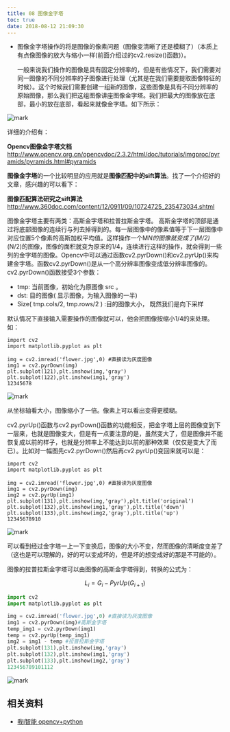 ```yaml
---
title: 08 图像金字塔
toc: true
date: 2018-08-12 21:09:30
---
```

- 图像金字塔操作的将是图像的像素问题（图像变清晰了还是模糊了）（本质上有点像图像的放大与缩小一样(前面介绍过的cv2.resize()函数)）。

  一般来说我们操作的图像是具有固定分辨率的，但是有些情况下，我们需要对同一图像的不同分辨率的子图像进行处理（尤其是在我们需要提取图像特征的时候）。这个时候我们需要创建一组新的图像，这些图像是具有不同分辨率的原始图像，那么我们把这组图像讲座图像金字塔。我们把最大的图像放在底部，最小的放在底部，看起来就像金字塔。如下所示：


![mark](http://pacdb2bfr.bkt.clouddn.com/blog/image/180812/h4bh7Bmfgg.png?imageslim)

  详细的介绍有：

  **Opencv图像金字塔文档**http://www.opencv.org.cn/opencvdoc/2.3.2/html/doc/tutorials/imgproc/pyramids/pyramids.html#pyramids

**图像金字塔**的一个比较明显的应用就是**图像匹配中的sift算法**。找了一个介绍好的文章，感兴趣的可以看下：

**图像匹配算法研究之sift算法**http://www.360doc.com/content/12/0911/09/10724725_235473034.shtml

图像金字塔主要有两类：高斯金字塔和拉普拉斯金字塔。
高斯金字塔的顶部是通过将底部图像的连续行与列去掉得到的。每一层图像中的像素值等于下一层图像中对应位置5个像素的高斯加权平均值。这样操作一个M*N的图像就变成了(M/2)*(N/2)的图像，图像的面积就变为原来的1/4，连续进行这样的操作，就会得到一些列的金字塔的图像。Opencv中可以通过函数cv2.pyrDown()和cv2.pyrUp()来构建金字塔。函数cv2.pyrDown()是从一个高分辨率图像变成低分辨率图像的。cv2.pyrDown()函数接受3个参数：

- tmp: 当前图像，初始化为原图像 src 。
- dst: 目的图像( 显示图像，为输入图像的一半)
- Size( tmp.cols/2, tmp.rows/2 ) :目的图像大小， 既然我们是向下采样

默认情况下直接输入需要操作的图像就可以，他会把图像按缩小1/4的来处理。如：

```
import cv2
import matplotlib.pyplot as plt

img = cv2.imread('flower.jpg',0) #直接读为灰度图像
img1 = cv2.pyrDown(img)
plt.subplot(121),plt.imshow(img,'gray')
plt.subplot(122),plt.imshow(img1,'gray')
12345678
```

![mark](http://pacdb2bfr.bkt.clouddn.com/blog/image/180812/4HbGfFcmh5.png?imageslim)

从坐标轴看大小，图像缩小了一倍。像素上可以看出变得更模糊。

cv2.pyrUp()函数与cv2.pyrDown()函数的功能相反，把金字塔上层的图像变到下一层来，也就是图像变大，但是有一点要注意的是，虽然变大了，但是图像并不能恢复成以前的样子，也就是分辨率上不能达到以前的那种效果（仅仅是变大了而已）。比如对一幅图先cv2.pyrDown()然后再cv2.pyrUp()变回来就可以是：

```
import cv2
import matplotlib.pyplot as plt

img = cv2.imread('flower.jpg',0) #直接读为灰度图像
img1 = cv2.pyrDown(img)
img2 = cv2.pyrUp(img1)
plt.subplot(131),plt.imshow(img,'gray'),plt.title('original')
plt.subplot(132),plt.imshow(img1,'gray'),plt.title('down')
plt.subplot(133),plt.imshow(img2,'gray'),plt.title('up')
12345678910
```

![mark](http://pacdb2bfr.bkt.clouddn.com/blog/image/180812/kcfmKEaFim.png?imageslim)


可以看到经过金字塔一上一下变换后，图像的大小不变，然而图像的清晰度变差了（这也是可以理解的，好的可以变成坏的，但是坏的想变成好的那是不可能的）。

图像的拉普拉斯金字塔可以由图像的高斯金字塔得到，转换的公式为：

$$L_i=G_i-PyrUp(G_{i+1})$$



```python
import cv2
import matplotlib.pyplot as plt

img = cv2.imread('flower.jpg',0) #直接读为灰度图像
img1 = cv2.pyrDown(img)#高斯金字塔
temp_img1 = cv2.pyrDown(img1)
temp = cv2.pyrUp(temp_img1)
img2 = img1 - temp #拉普拉斯金字塔
plt.subplot(131),plt.imshow(img,'gray')
plt.subplot(132),plt.imshow(img1,'gray')
plt.subplot(133),plt.imshow(img2,'gray')
123456789101112
```

![mark](http://pacdb2bfr.bkt.clouddn.com/blog/image/180812/4lbck729ka.png?imageslim)




## 相关资料

- [我i智能  opencv+python](https://blog.csdn.net/on2way/article/category/5630773)
